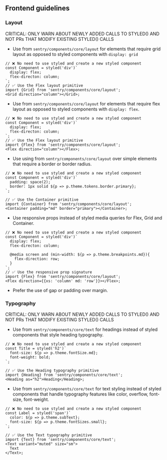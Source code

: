 ## Frontend guidelines

### Layout

CRITICAL: ONLY WARN ABOUT NEWLY ADDED CALLS TO STYLED() AND NOT PRs THAT MODIFY EXISTING STYLED() CALLS

- Use <Grid> from `sentry/components/core/layout` for elements that require grid layout as opposed to styled components with `display: grid`

```tsx
// ❌ No need to use styled and create a new styled component
const Component = styled('div')`
  display: flex;
  flex-directon: column;
`;
// ✅ Use the Flex layout primitive
import {Grid} from 'sentry/components/core/layout';
<Grid direction="column"></Grid>;
```

- Use <Flex> from `sentry/components/core/layout` for elements that require flex layout as opposed to styled components with `display: flex`.

```tsx
// ❌ No need to use styled and create a new styled component
const Component = styled('div')`
  display: flex;
  flex-directon: column;
`;
// ✅ Use the Flex layout primitive
import {Flex} from 'sentry/components/core/layout';
<Flex direction="column"></Flex>;
```

- Use using <Container> from `sentry/components/core/layout` over simple elements that require a border or border radius.

```tsx
// ❌ No need to use styled and create a new styled component
const Component = styled('div')`
  padding: space(2);
  border: 1px solid ${p => p.theme.tokens.border.primary};
`;

// ✅ Use the Container primitive
import {Container} from 'sentry/components/core/layout';
<Container padding="md" border="primary"></Container>;
```

- Use responsive props instead of styled media queries for Flex, Grid and Container.

```tsx
// ❌ No need to use styled and create a new styled component
const Component = styled('div')`
  display: flex;
  flex-directon: column;

  @media screen and (min-width: ${p => p.theme.breakpoints.md}){
    flex-direction: row;
  }
`;
// ✅ Use the responsive prop signature
import {Flex} from 'sentry/components/core/layout';
<Flex direction={{xs: 'column' md: 'row'}}></Flex>;
```

- Prefer the use of gap or padding over margin.

### Typography

CRITICAL: ONLY WARN ABOUT NEWLY ADDED CALLS TO STYLED() AND NOT PRs THAT MODIFY EXISTING STYLED() CALLS

- Use <Heading> from `sentry/components/core/text` for headings instead of styled components that style heading typography.

```tsx
// ❌ No need to use styled and create a new styled component
const Title = styled('h2')`
  font-size: ${p => p.theme.fontSize.md};
  font-weight: bold;
`;

// ✅ Use the Heading typography primitive
import {Heading} from 'sentry/components/core/text';
<Heading as="h2">Heading</Heading>;
```

- Use <Text> from `sentry/components/core/text` for text styling instead of styled components that handle typography features like color, overflow, font-size, font-weight.

```tsx
// ❌ No need to use styled and create a new styled component
const Label = styled('span')`
  color: ${p => p.theme.subText};
  font-size: ${p => p.theme.fontSizes.small};
`;

// ✅ Use the Text typography primitive
import {Text} from 'sentry/components/core/text';
<Text variant="muted" size="sm">
  Text
</Text>;
```
